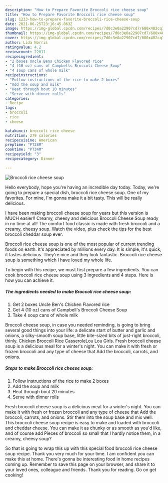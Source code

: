 ```yaml
---
description: "How to Prepare Favorite Broccoli rice cheese soup"
title: "How to Prepare Favorite Broccoli rice cheese soup"
slug: 1233-how-to-prepare-favorite-broccoli-rice-cheese-soup
date: 2021-06-25T23:16:45.863Z
image: https://img-global.cpcdn.com/recipes/7d0c3e0a22907cd7/680x482cq70/broccoli-rice-cheese-soup-recipe-main-photo.jpg
thumbnail: https://img-global.cpcdn.com/recipes/7d0c3e0a22907cd7/680x482cq70/broccoli-rice-cheese-soup-recipe-main-photo.jpg
cover: https://img-global.cpcdn.com/recipes/7d0c3e0a22907cd7/680x482cq70/broccoli-rice-cheese-soup-recipe-main-photo.jpg
author: Lida Norris
ratingvalue: 4.2
reviewcount: 22011
recipeingredient:
- "2 boxes Uncle Bens Chicken Flavored rice"
- "4 (10 oz) cans of Campbells Broccoli Cheese Soup"
- "4 soup cans of whole milk"
recipeinstructions:
- "Follow instructions of the rice to make 2 boxes"
- "Add the soup and milk"
- "Heat through bout 20 minutes"
- "Serve with dinner rolls"
categories:
- Recipe
tags:
- broccoli
- rice
- cheese

katakunci: broccoli rice cheese 
nutrition: 279 calories
recipecuisine: American
preptime: "PT28M"
cooktime: "PT34M"
recipeyield: "3"
recipecategory: Dinner

---
```



![Broccoli rice cheese soup](https://img-global.cpcdn.com/recipes/7d0c3e0a22907cd7/680x482cq70/broccoli-rice-cheese-soup-recipe-main-photo.jpg)

Hello everybody, hope you're having an incredible day today. Today, we're going to prepare a special dish, broccoli rice cheese soup. One of my favorites. For mine, I'm gonna make it a bit tasty. This will be really delicious.

I have been making broccoli cheese soup for years but this version is MUCH easier!! Creamy, cheesy and delicious Broccoli Cheese Soup ready in no time at all! The comfort food classic is made with fresh broccoli and a creamy, cheesy soup. Watch the video, plus check the tips for the best broccoli cheddar soup ever.

Broccoli rice cheese soup is one of the most popular of current trending foods on earth. It's appreciated by millions every day. It is simple, it's quick, it tastes delicious. They're nice and they look fantastic. Broccoli rice cheese soup is something which I have loved my whole life.


To begin with this recipe, we must first prepare a few ingredients. You can cook broccoli rice cheese soup using 3 ingredients and 4 steps. Here is how you can achieve it.

<!--inarticleads1-->

##### The ingredients needed to make Broccoli rice cheese soup:

1. Get 2 boxes Uncle Ben&#39;s Chicken Flavored rice
1. Get 4 (10 oz) cans of Campbell&#39;s Broccoli Cheese Soup
1. Take 4 soup cans of whole milk


Broccoli cheese soup, in case you needed reminding, is going to bring several good things into your life: a delicate start of butter and garlic and onions, a silky-smooth soup base, little bite-sized bits of just-right broccoli, thinly. Chicken Broccoli Rice CasseroleLou Lou Girls. Fresh broccoli cheese soup is a delicious meal for a winter&#39;s night. You can make it with fresh or frozen broccoli and any type of cheese that Add the broccoli, carrots, and onions. 

<!--inarticleads2-->

##### Steps to make Broccoli rice cheese soup:

1. Follow instructions of the rice to make 2 boxes
1. Add the soup and milk
1. Heat through bout 20 minutes
1. Serve with dinner rolls


Fresh broccoli cheese soup is a delicious meal for a winter&#39;s night. You can make it with fresh or frozen broccoli and any type of cheese that Add the broccoli, carrots, and onions. Stir them into the soup base and mix well. This broccoli cheese soup recipe is easy to make and loaded with broccoli and cheddar cheese. You can make it as chunky or as smooth as you&#39;d like, and of course add Pieces of broccoli so small that I hardly notice them, in a creamy, cheesy soup? 

So that is going to wrap this up with this special food broccoli rice cheese soup recipe. Thank you very much for your time. I am confident you can make this at home. There's gonna be interesting food in home recipes coming up. Remember to save this page on your browser, and share it to your loved ones, colleague and friends. Thank you for reading. Go on get cooking!
